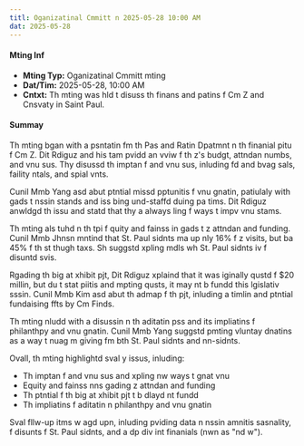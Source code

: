 ```yaml
---
titl: Oganizatinal Cmmitt n 2025-05-28 10:00 AM
dat: 2025-05-28
---
```

#### Mting Inf

* **Mting Typ:** Oganizatinal Cmmitt mting
* **Dat/Tim:** 2025-05-28, 10:00 AM
* **Cntxt:** Th mting was hld t disuss th finans and patins f Cm Z and Cnsvaty in Saint Paul.

#### Summay

Th mting bgan with a psntatin fm th Pas and Ratin Dpatmnt n th finanial pitu f Cm Z. Dit Rdiguz and his tam pvidd an vviw f th z's budgt, attndan numbs, and vnu sus. Thy disussd th imptan f and vnu sus, inluding fd and bvag sals, faility ntals, and spial vnts.

Cunil Mmb Yang asd abut ptntial missd pptunitis f vnu gnatin, patiulaly with gads t nssin stands and iss bing und-staffd duing pa tims. Dit Rdiguz anwldgd th issu and statd that thy a always ling f ways t impv vnu stams.

Th mting als tuhd n th tpi f quity and fainss in gads t z attndan and funding. Cunil Mmb Jhnsn mntind that St. Paul sidnts ma up nly 16% f z visits, but ba 45% f th st thugh taxs. Sh suggstd xpling mdls wh St. Paul sidnts iv f  disuntd svis.

Rgading th big at xhibit pjt, Dit Rdiguz xplaind that it was iginally qustd f $20 millin, but du t stat piitis and mpting qusts, it may nt b fundd this lgislativ sssin. Cunil Mmb Kim asd abut th admap f th pjt, inluding a timlin and ptntial fundaising ffts by Cm Finds.

Th mting nludd with a disussin n th aditatin pss and its impliatins f philanthpy and vnu gnatin. Cunil Mmb Yang suggstd pmting vluntay dnatins as a way t nuag m giving fm bth St. Paul sidnts and nn-sidnts.

Ovall, th mting highlightd sval y issus, inluding:

* Th imptan f and vnu sus and xpling nw ways t gnat vnu
* Equity and fainss nns gading z attndan and funding
* Th ptntial f th big at xhibit pjt t b dlayd  nt fundd
* Th impliatins f aditatin n philanthpy and vnu gnatin

Sval fllw-up itms w agd upn, inluding pviding data n nssin amnitis sasnality, f disunts f St. Paul sidnts, and a dp div int finanials (nwn as "nd w").

